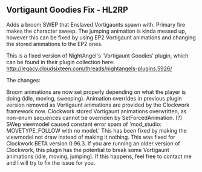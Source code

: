 ## Vortigaunt Goodies Fix - HL2RP

Adds a broom SWEP that Enslaved Vortigaunts spawn with. Primary fire makes the character sweep. The jumping animation is kinda messed up, however this can be fixed by using EP2 Vortigaunt animations and changing the stored animations to the EP2 ones.

This is a fixed version of NightAngel's 'Vortigaunt Goodies' plugin, which can be found in their plugin collection here: http://legacy.cloudsixteen.com/threads/nightangels-plugins.5926/

The changes:

Broom animations are now set properly depending on what the player is doing (idle, moving, sweeping).
Animation overrides in previous plugin version removed as Vortigaunt animations are provided by the Clockwork framework now.
Clockwork stored Vortigaunt animations overwritten, as non-enum sequences cannot be overriden by SetForcedAnimation. (?)
SWep viewmodel caused constant error spam of 'mod_studio: MOVETYPE_FOLLOW with no model.' This has been fixed by making the viewmodel not draw instead of making it nothing.
This was fixed for Clockwork BETA version 0.96.3. If you are running an older version of Clockwork, this plugin has the potential to break some Vortigaunt animations (idle, moving, jumping). If this happens, feel free to contact me and I will try to fix the issue for you.
